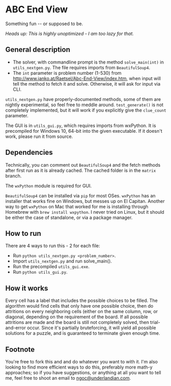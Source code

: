 # ABC End View
Something fun -- or supposed to be.

*Heads up: This is highly unoptimized - I am too lazy for that.*

## General description
- The solver, with commandline prompt is the method `solve_main(int)` in `utils_nextgen.py`. The file requires imports from `BeautifulSoup4`.
- The `int` parameter is problem number (1-530) from http://www.janko.at/Raetsel/Abc-End-View/index.htm, when input will tell the method to fetch it and solve. Otherwise, it will ask for input via CLI.

`utils_nextgen.py` have properly-documented methods, some of them are nightly experimental, so feel free to meddle around. `test_generate()` is not completely implemented, but it will work if you explicitly give the `clue_count` parameter.

The GUI is in `utils_gui.py`, which requires imports from wxPython. It is precompiled for Windows 10, 64-bit into the given executable. If it doesn't work, please run it from source.

## Dependencies
Technically, you can comment out `BeautifulSoup4` and the fetch methods after first run as it is already cached. The cached folder is in the `matrix` branch.

The `wxPython` module is required for GUI.

`BeautifulSoup4` can be installed via `pip` for most OSes. `wxPython` has an installer that works fine on Windows, but messes up on El Capitan. Another way to get `wxPython` on Mac that worked for me is installing through Homebrew with `brew install wxpython`. I never tried on Linux, but it should be either the case of standalone, or via a package manager.

## How to run
There are 4 ways to run this - 2 for each file:
- Run `python utils_nextgen.py <problem_number>`.
- Import `utils_nextgen.py` and run solve_main().
- Run the precompiled `utils_gui.exe`.
- Run `python utils_gui.py`.

## How it works
Every cell has a label that includes the possible choices to be filled. The algorithm would find cells that only have one possible choice, then do attritions on every neighboring cells (either on the same column, row, or diagonal, depending on the requirement of the board. If all possible attritions are made and the board is still not completely solved, then trial-and-error occur. Since it's partially bruteforcing, it will yield all possible solutions for a puzzle, and is guaranteed to terminate given enough time.

## Footnote
You're free to fork this and and do whatever you want to with it. I'm also looking to find more efficient ways to do this, preferably more math-y approaches; so if you have suggestions, or anything at all you want to tell me, feel free to shoot an email to ngoc@underlandian.com.
